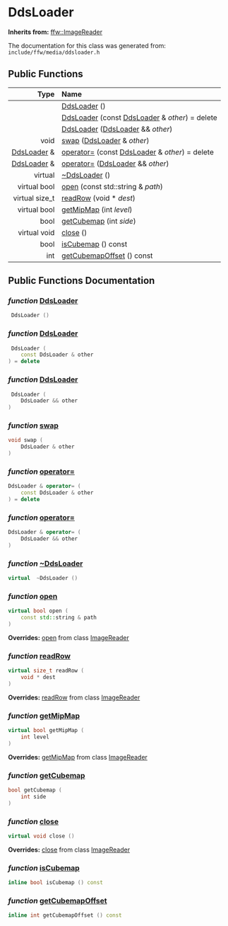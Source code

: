 DdsLoader
===================================


**Inherits from:** [ffw::ImageReader](ffw_ImageReader.html)

The documentation for this class was generated from: `include/ffw/media/ddsloader.h`



## Public Functions

| Type | Name |
| -------: | :------- |
|   | [DdsLoader](#84b2bcfd) ()  |
|   | [DdsLoader](#5fcd6a5c) (const [DdsLoader](ffw_DdsLoader.html) & _other_) = delete  |
|   | [DdsLoader](#b9e5bf3d) ([DdsLoader](ffw_DdsLoader.html) && _other_)  |
|  void | [swap](#964f87c9) ([DdsLoader](ffw_DdsLoader.html) & _other_)  |
|  [DdsLoader](ffw_DdsLoader.html) & | [operator=](#33d48a9d) (const [DdsLoader](ffw_DdsLoader.html) & _other_) = delete  |
|  [DdsLoader](ffw_DdsLoader.html) & | [operator=](#f3529f6d) ([DdsLoader](ffw_DdsLoader.html) && _other_)  |
|  virtual  | [~DdsLoader](#b4a33cc5) ()  |
|  virtual bool | [open](#3dfc9613) (const std::string & _path_)  |
|  virtual size_t | [readRow](#c0b558f6) (void * _dest_)  |
|  virtual bool | [getMipMap](#38609e89) (int _level_)  |
|  bool | [getCubemap](#91d8e96c) (int _side_)  |
|  virtual void | [close](#a1a60864) ()  |
|  bool | [isCubemap](#240f1337) () const  |
|  int | [getCubemapOffset](#d3063c7c) () const  |


## Public Functions Documentation

### _function_ <a id="84b2bcfd" href="#84b2bcfd">DdsLoader</a>

```cpp
 DdsLoader () 
```



### _function_ <a id="5fcd6a5c" href="#5fcd6a5c">DdsLoader</a>

```cpp
 DdsLoader (
    const DdsLoader & other
) = delete 
```



### _function_ <a id="b9e5bf3d" href="#b9e5bf3d">DdsLoader</a>

```cpp
 DdsLoader (
    DdsLoader && other
) 
```



### _function_ <a id="964f87c9" href="#964f87c9">swap</a>

```cpp
void swap (
    DdsLoader & other
) 
```



### _function_ <a id="33d48a9d" href="#33d48a9d">operator=</a>

```cpp
DdsLoader & operator= (
    const DdsLoader & other
) = delete 
```



### _function_ <a id="f3529f6d" href="#f3529f6d">operator=</a>

```cpp
DdsLoader & operator= (
    DdsLoader && other
) 
```



### _function_ <a id="b4a33cc5" href="#b4a33cc5">~DdsLoader</a>

```cpp
virtual  ~DdsLoader () 
```



### _function_ <a id="3dfc9613" href="#3dfc9613">open</a>

```cpp
virtual bool open (
    const std::string & path
) 
```



**Overrides:** [open](/doxygen/ffw_ImageReader.md#25e290f7) from class [ImageReader](/doxygen/ffw_ImageReader.md)

### _function_ <a id="c0b558f6" href="#c0b558f6">readRow</a>

```cpp
virtual size_t readRow (
    void * dest
) 
```



**Overrides:** [readRow](/doxygen/ffw_ImageReader.md#2b7cda9d) from class [ImageReader](/doxygen/ffw_ImageReader.md)

### _function_ <a id="38609e89" href="#38609e89">getMipMap</a>

```cpp
virtual bool getMipMap (
    int level
) 
```



**Overrides:** [getMipMap](/doxygen/ffw_ImageReader.md#3399339e) from class [ImageReader](/doxygen/ffw_ImageReader.md)

### _function_ <a id="91d8e96c" href="#91d8e96c">getCubemap</a>

```cpp
bool getCubemap (
    int side
) 
```



### _function_ <a id="a1a60864" href="#a1a60864">close</a>

```cpp
virtual void close () 
```



**Overrides:** [close](/doxygen/ffw_ImageReader.md#f00a5543) from class [ImageReader](/doxygen/ffw_ImageReader.md)

### _function_ <a id="240f1337" href="#240f1337">isCubemap</a>

```cpp
inline bool isCubemap () const 
```



### _function_ <a id="d3063c7c" href="#d3063c7c">getCubemapOffset</a>

```cpp
inline int getCubemapOffset () const 
```





